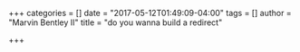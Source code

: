 +++
categories = []
date = "2017-05-12T01:49:09-04:00"
tags = []
author = "Marvin Bentley II"
title = "do you wanna build a redirect"

+++

